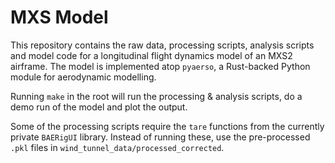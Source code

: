 # MXS Model

This repository contains the raw data, processing scripts, analysis scripts and model code for a longitudinal flight
dynamics model of an MXS2 airframe. The model is implemented atop `pyaerso`, a Rust-backed Python module for aerodynamic
modelling.

Running `make` in the root will run the processing & analysis scripts, do a demo run of the model and plot the output.

Some of the processing scripts require the `tare` functions from the currently private `BAERigUI` library. Instead of
running these, use the pre-processed `.pkl` files in `wind_tunnel_data/processed_corrected`.
